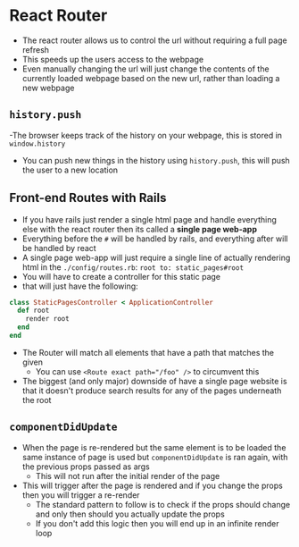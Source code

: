 # React Router
- The react router allows us to control the url without requiring a full page refresh
- This speeds up the users access to the webpage
- Even manually changing the url will just change the contents of the currently loaded webpage based on the new url, rather than loading a new webpage
## `history.push`
-The browser keeps track of the history on your webpage, this is stored in `window.history`
- You can push new things in the history using `history.push`, this will push the user to a new location
## Front-end Routes with Rails
- If you have rails just render a single html page and handle everything else with the react router then its called a **single page web-app**
- Everything before the `#` will be handled by rails, and everything after will be handled by react
- A single page web-app will just require a single line of actually rendering html in the `./config/routes.rb`: `root to: static_pages#root`
- You will have to create a controller for this static page
- that will just have the following:
```ruby
class StaticPagesController < ApplicationController
  def root
	render root
  end
end
```
- The Router will match all elements that have a path that matches the given
  - You can use `<Route exact path="/foo" />` to circumvent this
- The biggest (and only major) downside of have a single page website is that it doesn't produce search results for any of the pages underneath the root
## `componentDidUpdate`
- When the page is re-rendered but the same element is to be loaded the same instance of page is used but `componentDidUpdate` is ran again, with the previous props passed as args
  - This will not run after the initial render of the page
- This will trigger after the page is rendered and if you change the props then you will trigger a re-render
  - The standard pattern to follow is to check if the props should change and only then should you actually update the props
  - If you don't add this logic then you will end up in an infinite render loop

